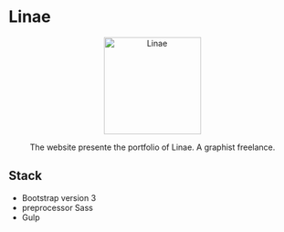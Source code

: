 # Linae
<p align="center">
  <a href="http://linae.org/" target="_blank">
    <img src="http://clamarque.github.io/Linae/img/logo.jpg" alt="Linae" height="170">
  </a>
</p>
<p align="center"> The website presente the portfolio of Linae. A graphist freelance.</p>

## Stack
* Bootstrap version 3
* preprocessor Sass
* Gulp
